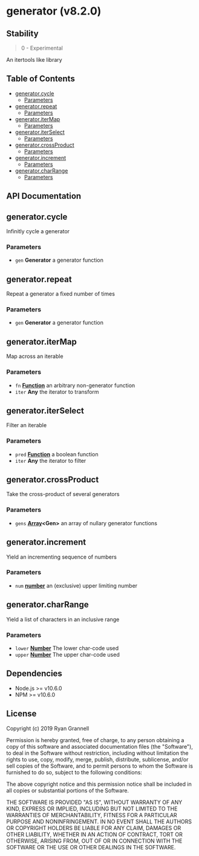 
# generator (v8.2.0)

## Stability

> 0 - Experimental

An itertools like library



## Table of Contents

- [generator.cycle](#generatorcycle)
  * [Parameters](#parameters)
- [generator.repeat](#generatorrepeat)
  * [Parameters](#parameters-1)
- [generator.iterMap](#generatoritermap)
  * [Parameters](#parameters-2)
- [generator.iterSelect](#generatoriterselect)
  * [Parameters](#parameters-3)
- [generator.crossProduct](#generatorcrossproduct)
  * [Parameters](#parameters-4)
- [generator.increment](#generatorincrement)
  * [Parameters](#parameters-5)
- [generator.charRange](#generatorcharrange)
  * [Parameters](#parameters-6)

## API Documentation

<!-- Generated by documentation.js. Update this documentation by updating the source code. -->

## generator.cycle

Infinitly cycle a generator

### Parameters

-   `gen` **Generator** a generator function

## generator.repeat

Repeat a generator a fixed number of times

### Parameters

-   `gen` **Generator** a generator function

## generator.iterMap

Map across an iterable

### Parameters

-   `fn` **[Function][1]** an arbitrary non-generator function
-   `iter` **Any** the iterator to transform

## generator.iterSelect

Filter an iterable

### Parameters

-   `pred` **[Function][1]** a boolean function
-   `iter` **Any** the iterator to filter

## generator.crossProduct

Take the cross-product of several generators

### Parameters

-   `gens` **[Array][2]&lt;Gen>** an array of nullary generator functions

## generator.increment

Yield an incrementing sequence of numbers

### Parameters

-   `num` **[number][3]** an (exclusive) upper limiting number

## generator.charRange

Yield a list of characters in an inclusive range

### Parameters

-   `lower` **[Number][3]** The lower char-code used
-   `upper` **[Number][3]** The upper char-code used

[1]: https://developer.mozilla.org/docs/Web/JavaScript/Reference/Statements/function

[2]: https://developer.mozilla.org/docs/Web/JavaScript/Reference/Global_Objects/Array

[3]: https://developer.mozilla.org/docs/Web/JavaScript/Reference/Global_Objects/Number


## Dependencies

- Node.js >= v10.6.0
- NPM >= v10.6.0

## License

Copyright (c) 2019 Ryan Grannell

Permission is hereby granted, free of charge, to any person obtaining a copy of this software and associated documentation files (the "Software"), to deal in the Software without restriction, including without limitation the rights to use, copy, modify, merge, publish, distribute, sublicense, and/or sell copies of the Software, and to permit persons to whom the Software is furnished to do so, subject to the following conditions:

The above copyright notice and this permission notice shall be included in all copies or substantial portions of the Software.

THE SOFTWARE IS PROVIDED "AS IS", WITHOUT WARRANTY OF ANY KIND, EXPRESS OR IMPLIED, INCLUDING BUT NOT LIMITED TO THE WARRANTIES OF MERCHANTABILITY, FITNESS FOR A PARTICULAR PURPOSE AND NONINFRINGEMENT. IN NO EVENT SHALL THE AUTHORS OR COPYRIGHT HOLDERS BE LIABLE FOR ANY CLAIM, DAMAGES OR OTHER LIABILITY, WHETHER IN AN ACTION OF CONTRACT, TORT OR OTHERWISE, ARISING FROM, OUT OF OR IN CONNECTION WITH THE SOFTWARE OR THE USE OR OTHER DEALINGS IN THE SOFTWARE.
